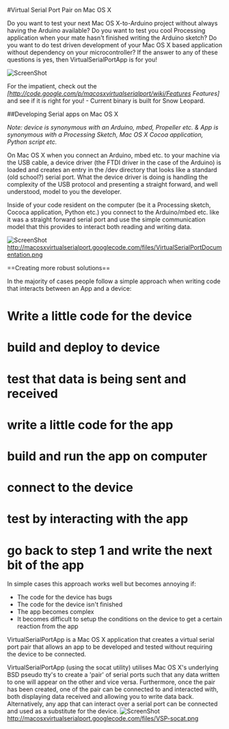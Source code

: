 #Virtual Serial Port Pair on Mac OS X

Do you want to test your next Mac OS X-to-Arduino project without always having the Arduino available? Do you want to test you cool Processing application when your mate hasn't finished writing the Arduino sketch? Do you want to do test driven development of your Mac OS X based application without dependency on your microcontroller? If the answer to any of these questions is yes, then VirtualSerialPortApp is for you!

![ScreenShot](https://raw.github.com/clokey/PublicCode/master/MacOSXVirtualSerialPort/Documentation/img/CreatePair.png)


For the impatient, check out the *[http://code.google.com/p/macosxvirtualserialport/wiki/Features Features]* and see if it is right for you! - Current binary is built for Snow Leopard.

##Developing Serial apps on Mac OS X

_Note: device is synonymous with an Arduino, mbed, Propeller etc. & App is synonymous with a Processing Sketch, Mac OS X Cocoa application, Python script etc._

On Mac OS X when you connect an Arduino, mbed etc. to your machine via the USB cable, a device driver (the FTDI driver in the case of the Arduino) is loaded and creates an entry in the /dev directory that looks like a standard (old school?) serial port. What the device driver is doing is handling the complexity of the USB protocol and presenting a straight forward, and well understood, model to you the developer.

Inside of your code resident on the computer (be it a Processing sketch, Cococa application, Python etc.) you connect to the Arduino/mbed etc. like it was a straight forward serial port and use the simple communication model that this provides to interact both reading and writing data.

![ScreenShot](https://raw.github.com/clokey/PublicCode/master/MacOSXVirtualSerialPort/Documentation/img/VirtualSerialPortDocumentation.png)
http://macosxvirtualserialport.googlecode.com/files/VirtualSerialPortDocumentation.png

==Creating more robust solutions==

In the majority of cases people follow a simple approach when writing code that interacts between an App and a device:


  # Write a little code for the device
  # build and deploy to device
  # test that data is being sent and received
  # write a little code for the app
  # build and run the app on computer
  # connect to the device
  # test by interacting with the app
  # go back to step 1 and write the next bit of the app

In simple cases this approach works well but becomes annoying if:
  * The code for the device has bugs
  * The code for the device isn't finished
  * The app becomes complex
  * It becomes difficult to setup the conditions on the device to get a certain reaction from the app

VirtualSerialPortApp is a Mac OS X application that creates a virtual serial port pair that allows an app to be developed and tested without requiring the device to be connected. <p>
VirtualSerialPortApp (using the socat utility) utilises Mac OS X's underlying BSD pseudo tty's to create a 'pair' of serial ports such that any data written to one will appear on the other and vice versa. Furthermore, once the pair has been created, one of the pair can be connected to and interacted with, both displaying data received and allowing you to write data back. Alternatively, any app that can interact over a serial port can be connected and used as a substitute for the device.
![ScreenShot](https://raw.github.com/clokey/PublicCode/master/MacOSXVirtualSerialPort/Documentation/img/VSP-socat.png)
http://macosxvirtualserialport.googlecode.com/files/VSP-socat.png
